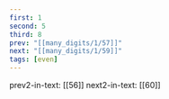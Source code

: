 ```yaml
---
first: 1
second: 5
third: 8
prev: "[[many_digits/1/57]]"
next: "[[many_digits/1/59]]"
tags: [even]
---
```

prev2-in-text: [[56]]
next2-in-text: [[60]]
